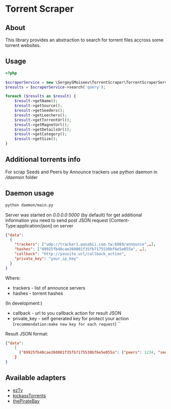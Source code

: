 Torrent Scraper
===============

## About
This library provides an abstraction to search for torrent files accross some torrent websites.

## Usage
```php
<?php

$scraperService = new \SergeySMoiseev\TorrentScraper\TorrentScraperService([TorrentScraperService::EZTV, TorrentScraperService::KICKASS]);
$results = $scraperService->search('query');

foreach ($results as $result) {
	$result->getName();
    $result->getSource();
    $result->getSeeders();
    $result->getLeechers();
    $result->getTorrentUrl();
    $result->getMagnetUrl();
    $result->getDetailsUrl();
    $result->getCategory();
    $result->getSize();
}
```


## Additional torrents info

For scrap Seeds and Peers by Announce trackers use python daemon in */daemon* folder

## Daemon usage
```bash
python daemon/main.py 
```
Server was started on *0.0.0.0:5000* (by default)
for get additional information you need to send post JSON request [Content-Type:application/json] on server
```json
{"data":
  {
    "trackers": ["udp://tracker1.wasabii.com.tw:6969/announce",…],
    "hashes": ["89925fb48cae260801f35fb7175530bf6e5e055a", …],
    "callback": "http://yousite.url/callback_action",
    "private_key": "your_ip_key" 
  }
}
```
Where: 
- trackers - list of announce servers
- hashes - torrent hashes

(In development:)
- callback - url to you callback action for result JSON 
- private_key - self generated key for protect your action (`recommendation:make new key for each request`)
``

Result JSON format:
```json
{"data":
    [
      {"89925fb48cae260801f35fb7175530bf6e5e055a": {"peers": 1234, "seeds": 4321}, …
    ]
}
```

## Available adapters

* [ezTv](https://eztv.ag/)
* [kickassTorrents](http://kickass.to)
* [thePirateBay](http://thepiratebay.se)
